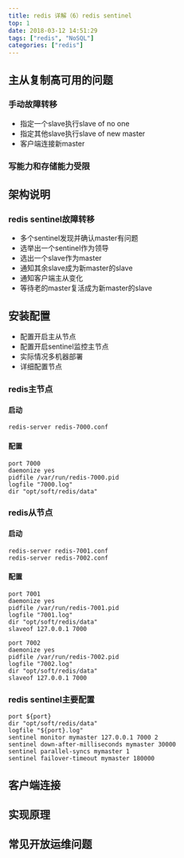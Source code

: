 ```yaml
---
title: redis 详解（6）redis sentinel
top: 1
date: 2018-03-12 14:51:29
tags: ["redis", "NoSQL"]
categories: ["redis"]
---
```


## 主从复制高可用的问题

### 手动故障转移

* 指定一个slave执行slave of no one
* 指定其他slave执行slave of new master
* 客户端连接新master

### 写能力和存储能力受限

## 架构说明

### redis sentinel故障转移

* 多个sentinel发现并确认master有问题
* 选举出一个sentinel作为领导
* 选出一个slave作为master
* 通知其余slave成为新master的slave
* 通知客户端主从变化
* 等待老的master复活成为新master的slave

## 安装配置

* 配置开启主从节点
* 配置开启sentinel监控主节点
* 实际情况多机器部署
* 详细配置节点

### redis主节点

#### 启动

``` 
redis-server redis-7000.conf
```

#### 配置

``` 
port 7000
daemonize yes
pidfile /var/run/redis-7000.pid
logfile "7000.log"
dir "opt/soft/redis/data"
```

### redis从节点

#### 启动

``` 
redis-server redis-7001.conf
redis-server redis-7002.conf
```

#### 配置

``` 
port 7001
daemonize yes
pidfile /var/run/redis-7001.pid
logfile "7001.log"
dir "opt/soft/redis/data"
slaveof 127.0.0.1 7000

port 7002
daemonize yes
pidfile /var/run/redis-7002.pid
logfile "7002.log"
dir "opt/soft/redis/data"
slaveof 127.0.0.1 7000
```

### redis sentinel主要配置

``` 
port ${port}
dir "opt/soft/redis/data"
logfile "${port}.log"
sentinel monitor mymaster 127.0.0.1 7000 2
sentinel down-after-milliseconds mymaster 30000
sentinel parallel-syncs mymaster 1
sentinel failover-timeout mymaster 180000
```

## 客户端连接

## 实现原理

## 常见开放运维问题
